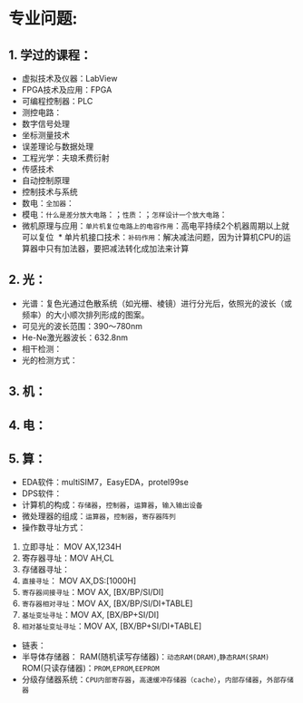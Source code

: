 # 专业问题:
## 1. 学过的课程：
  * 虚拟技术及仪器：LabView
  * FPGA技术及应用：FPGA
  * 可编程控制器：PLC
  * 测控电路：
  * 数字信号处理
  * 坐标测量技术
  * 误差理论与数据处理
  * 工程光学：夫琅禾费衍射
  * 传感技术
  * 自动控制原理
  * 控制技术与系统
  * 数电：`全加器`：
  * 模电：`什么是差分放大电路`：；`性质`：；`怎样设计一个放大电路`：
  * 微机原理与应用：`单片机复位电路上的电容作用`：高电平持续2个机器周期以上就可以复位
  * 单片机接口技术：`补码作用`：解决减法问题，因为计算机CPU的运算器中只有加法器，要把减法转化成加法来计算
  
## 2. 光：
 * 光谱：复色光通过色散系统（如光栅、棱镜）进行分光后，依照光的波长（或频率）的大小顺次排列形成的图案。
 * 可见光的波长范围：390～780nm
 * He-Ne激光器波长：632.8nm
 * 相干检测：
 * 光的检测方式：

## 3. 机：
 
## 4. 电：

## 5. 算：
 * EDA软件：multiSIM7，EasyEDA，protel99se
 * DPS软件：
 * 计算机的构成：`存储器`，`控制器`，`运算器`，`输入输出设备`
 * 微处理器的组成：`运算器`，`控制器`，`寄存器阵列`
 * 操作数寻址方式：
1. 立即寻址：  MOV AX,1234H
2. 寄存器寻址：MOV AH,CL
3. 存储器寻址：
1. `直接寻址`： MOV AX,DS:[1000H]
2. `寄存器间接寻址`：MOV AX, [BX/BP/SI/DI]
3. `寄存器相对寻址`：MOV AX, [BX/BP/SI/DI+TABLE]
4. `基址变址寻址`：MOV AX, [BX/BP+SI/DI]
5. `相对基址变址寻址`：MOV AX, [BX/BP+SI/DI+TABLE]
 * 链表：
 * 半导体存储器：
 RAM(随机读写存储器)：`动态RAM(DRAM)`,`静态RAM(SRAM)`
 ROM(只读存储器)：`PROM`,`EPROM`,`EEPROM`
 * 分级存储器系统：`CPU内部寄存器`，`高速缓冲存储器（cache）`，`内部存储器`，`外部存储器`
